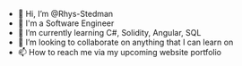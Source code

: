 - 👋 Hi, I’m @Rhys-Stedman
- 👀 I'm a Software Engineer
- 🌱 I’m currently learning C#, Solidity, Angular, SQL 
- 💞️ I’m looking to collaborate on anything that I can learn on
- 📫 How to reach me via my upcoming website portfolio
